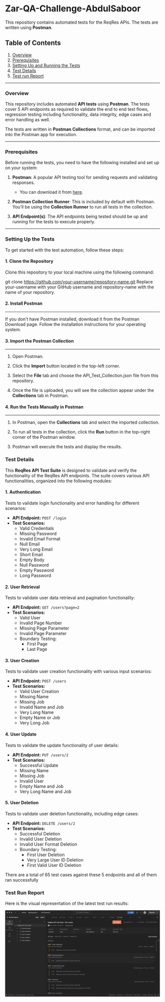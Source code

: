 # Zar-QA-Challenge-AbdulSaboor

This repository contains automated tests for the ReqRes APIs. The tests are written using **Postman**.

## Table of Contents
1. [Overview](#overview)
2. [Prerequisites](#prerequisites)
3. [Setting Up and Running the Tests](#setting-up-the-tests)
4. [Test Details](#test-details)
6. [Test run Report](#test-run-report)

---

### Overview

This repository includes automated **API tests** using **Postman**. The tests cover 5 API endpoints as required to validate the end to end test flows, regression testing including functionality, data integrity, edge cases and error handling as well.

The tests are written in **Postman Collections** format, and can be imported into the Postman app for execution.

---

### Prerequisites

Before running the tests, you need to have the following installed and set up on your system:

1. **Postman**: A popular API testing tool for sending requests and validating responses.
    - You can download it from [here](https://www.postman.com/downloads/).
  
2. **Postman Collection Runner**: This is included by default with Postman. You'll be using the **Collection Runner** to run all tests in the collection.

3. **API Endpoint(s)**: The API endpoints being tested should be up and running for the tests to execute properly.

---

### Setting Up the Tests

To get started with the test automation, follow these steps:

#### 1. **Clone the Repository**

Clone this repository to your local machine using the following command:

git clone https://github.com/your-username/repository-name.git
Replace your-username with your GitHub username and repository-name with the name of your repository.

#### 2. **Install Postman**
-------------------

If you don't have Postman installed, download it from the Postman Download page. Follow the installation instructions for your operating system.

#### 3. **Import the Postman Collection**
---------------------------------

1.  Open Postman.

2.  Click the **Import** button located in the top-left corner.

3.  Select the **File** tab and choose the API_Test_Collection.json file from this repository.

4.  Once the file is uploaded, you will see the collection appear under the **Collections** tab in Postman.

#### 4. **Run the Tests Manually in Postman**
-------------------------------------

1.  In Postman, open the **Collections** tab and select the imported collection.

2.  To run all tests in the collection, click the **Run** button in the top-right corner of the Postman window.

3.  Postman will execute the tests and display the results.

### Test Details

This **ReqRes API Test Suite** is designed to validate and verify the functionality of the ReqRes API endpoints. The suite covers various API functionalities, organized into the following modules:

#### 1. **Authentication**

Tests to validate login functionality and error handling for different scenarios:

-   **API Endpoint:** `POST /login`
-   **Test Scenarios:**
    -   Valid Credentials
    -   Missing Password
    -   Invalid Email Format
    -   Null Email
    -   Very Long Email
    -   Short Email
    -   Empty Body
    -   Null Password
    -   Empty Password
    -   Long Password

#### 2. **User Retrieval**

Tests to validate user data retrieval and pagination functionality:

-   **API Endpoint:** `GET /users?page=2`
-   **Test Scenarios:**
    -   Valid User
    -   Invalid Page Number
    -   Missing Page Parameter
    -   Invalid Page Parameter
    -   Boundary Testing:
        -   First Page
        -   Last Page

#### 3. **User Creation**

Tests to validate user creation functionality with various input scenarios:

-   **API Endpoint:** `POST /users`
-   **Test Scenarios:**
    -   Valid User Creation
    -   Missing Name
    -   Missing Job
    -   Invalid Name and Job
    -   Very Long Name
    -   Empty Name or Job
    -   Very Long Job

#### 4. **User Update**

Tests to validate the update functionality of user details:

-   **API Endpoint:** `PUT /users/2`
-   **Test Scenarios:**
    -   Successful Update
    -   Missing Name
    -   Missing Job
    -   Invalid User
    -   Empty Name and Job
    -   Very Long Name and Job

#### 5. **User Deletion**

Tests to validate user deletion functionality, including edge cases:

-   **API Endpoint:** `DELETE /users/2`
-   **Test Scenarios:**
    -   Successful Deletion
    -   Invalid User Deletion
    -   Invalid User Format Deletion
    -   Boundary Testing:
        -   First User Deletion
        -   Very Large User ID Deletion
        -   First Valid User ID Deletion
     
There are a total of 65 test cases against these 5 endpoints and all of them ran successfully

### Test Run Report

Here is the visual representation of the latest test run results:

![Test Run Report](./Test%20Run%20Report.png)
